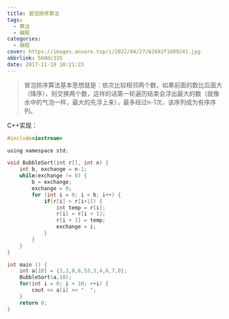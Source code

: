 ```yaml
---
title: 冒泡排序算法
tags:
  - 算法
  - 编程
categories:
  - 编程
cover: https://images.ansore.top/i/2022/04/27/62692f1609241.jpg
abbrlink: 560dc335
date: 2017-11-19 10:21:23
---
```


> 冒泡排序算法基本思想就是：依次比较相邻两个数，如果前面的数比后面大（降序），则交换两个数，这样的话第一轮遍历结束会浮出最大的数（就像水中的气泡一样，最大的先浮上来），最多经过n-1次，该序列成为有序序列。

C++实现：

<!-- more -->

```c
#include<iostream>

using namespace std;

void BubbleSort(int r[], int n) {
    int b, exchange = n-1;
    while(exchange != 0) {
        b = exchange;
        exchange = 0;
        for (int i = 0; i < b; i++) {
            if(r[i] > r[i+1]) {
                int temp = r[i];
                r[i] = r[i + 1];
                r[i + 1] = temp;
                exchange = i;
            }
        }
    }
}

int main () {
    int a[10] = {3,1,8,6,53,3,4,6,7,0};
    BubbleSort(a,10);
    for(int i = 0; i < 10; ++i) {
        cout << a[i] << "  ";
    }
    return 0;
}
```
